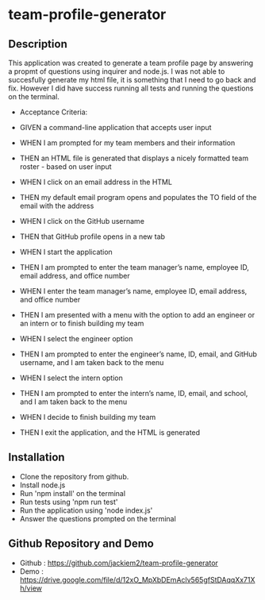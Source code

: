 # team-profile-generator

## Description
This application was created to generate a team profile page by answering a propmt of questions using inquirer and node.js. I was not able to succesfully generate my html file, it is something that I need to go back and fix. However I did have success running all tests and running the questions on the terminal.

- Acceptance Criteria:


- GIVEN a command-line application that accepts user input
- WHEN I am prompted for my team members and their information
- THEN an HTML file is generated that displays a nicely formatted team roster - based on user input
- WHEN I click on an email address in the HTML
- THEN my default email program opens and populates the TO field of the email with the address
- WHEN I click on the GitHub username
- THEN that GitHub profile opens in a new tab
- WHEN I start the application
- THEN I am prompted to enter the team manager’s name, employee ID, email address, and office number
- WHEN I enter the team manager’s name, employee ID, email address, and office number
- THEN I am presented with a menu with the option to add an engineer or an intern or to finish building my team
- WHEN I select the engineer option
- THEN I am prompted to enter the engineer’s name, ID, email, and GitHub username, and I am taken back to the menu
- WHEN I select the intern option
- THEN I am prompted to enter the intern’s name, ID, email, and school, and I am taken back to the menu
- WHEN I decide to finish building my team
- THEN I exit the application, and the HTML is generated

## Installation
- Clone the repository from github.
- Install node.js
- Run 'npm install' on the terminal
- Run tests using 'npm run test' 
- Run the application using 'node index.js'
- Answer the questions prompted on the terminal

## Github Repository and Demo
- Github : https://github.com/jackiem2/team-profile-generator
- Demo : https://drive.google.com/file/d/12xO_MpXbDEmAclv565gfStDAqqXx71Xh/view